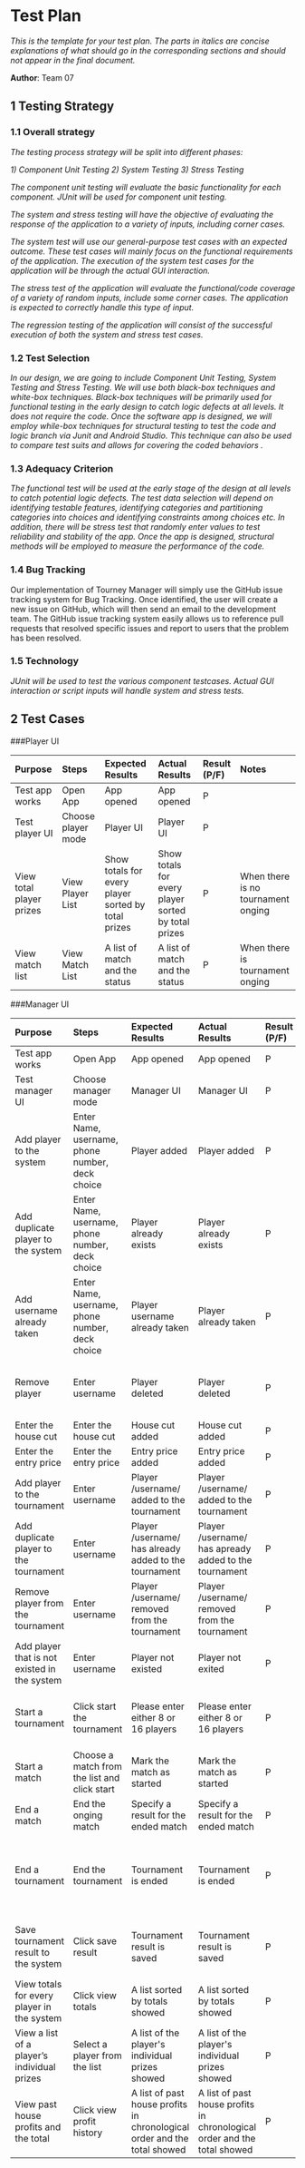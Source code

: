 # Test Plan

*This is the template for your test plan. The parts in italics are concise explanations of what should go in the corresponding sections and should not appear in the final document.*

**Author**: Team 07

## 1 Testing Strategy

### 1.1 Overall strategy


*The testing process strategy will be split into different phases:*

*1) Component Unit Testing*
*2) System Testing*
*3) Stress Testing*

*The component unit testing will evaluate the basic functionality for each component. JUnit will be used for component unit testing.*

*The system and stress testing will have the objective of evaluating the response of the application to a variety of inputs, including corner cases.*

*The system test will use our general-purpose test cases with an expected outcome. These test cases will mainly focus on the functional requirements of the application. The execution of the system test cases for the application will be through the actual GUI interaction.*

*The stress test of the application will evaluate the functional/code coverage of a variety of random inputs, include some corner cases. The application is expected to correctly handle this type of input.*

*The regression testing of the application will consist of the successful execution of both the system and stress test cases.*

### 1.2 Test Selection

*In our design, we are going to include Component Unit Testing, System Testing and Stress Testing. We will use both black-box techniques and white-box techniques. Black-box techniques will be primarily used for functional testing in the early design to catch logic defects at all levels. It does not require the code. Once the software app is designed, we will employ while-box techniques for structural testing to test the code and logic branch via Junit and Android Studio. This technique can also be used to compare test suits and allows for covering the coded behaviors .*

### 1.3 Adequacy Criterion

*The functional test will be used at the early stage of the design at all levels to catch potential logic defects. The test data selection will depend on identifying testable features, identifying categories and partitioning categories into choices and identifying constraints among choices etc. In addition, there will be stress test that randomly enter values to test reliability and stability of the app. Once the app is designed, structural methods will be employed to measure the performance of the code.*

### 1.4 Bug Tracking

Our implementation of Tourney Manager will simply use the GitHub issue tracking system for
Bug Tracking. Once identified, the user will create a new issue on GitHub, which will then
send an email to the development team. The GitHub issue tracking system easily allows us
to reference pull requests that resolved specific issues and report to users that the
problem has been resolved.

### 1.5 Technology

*JUnit will be used to test the various component testcases. Actual GUI interaction or script inputs will handle system and stress tests.*

## 2 Test Cases

###Player UI

| Purpose		| Steps     | Expected Results | Actual Results | Result (P/F)| Notes |
| :----------| :------- | :----------------| :--------------| :-----------| :------|
| Test app works	| Open App 	| App opened | App opened | P | |
| Test player UI	| Choose player mode	| Player UI | Player UI  | P  | |
| View total player prizes | View Player List | Show totals for every player sorted by total prizes | Show totals for every player sorted by total prizes | P | When there is no tournament onging | 
| View match list | View Match List | A list of match and the status | A list of match and the status | P | When there is tournament onging | 

###Manager UI

| Purpose		| Steps    | Expected Results | Actual Results | Result (P/F)| Notes |
| :----------| :------- | :----------------| :--------------| :-----------| :------| 
| Test app works	| Open App 	| App opened | App opened | P | |
| Test manager UI	| Choose manager mode	| Manager UI | Manager UI   | P  | |
| Add player to the system	| Enter Name, username, phone number, deck choice | Player added | Player added  | P | |
| Add duplicate player to the system | Enter Name, username, phone number, deck choice | Player already exists | Player already exists  | P | Player info has already entered |
| Add username already taken	| Enter Name, username, phone number, deck choice | Player username already taken | Player already taken  | P | Player username is taken |
| Remove player	| Enter username | Player deleted | Player deleted  | P | Use the username to delete since it is unique |
| Enter the house cut| Enter the house cut 	| House cut added | House cut added | P | |
| Enter the entry price| Enter the entry price | Entry price added | Entry price added | P | |
| Add player to the tournament| Enter username | Player /username/ added to the tournament | Player /username/ added to the tournament| P | |
| Add duplicate player to the tournament| Enter username | Player /username/ has already added to the tournament | Player /username/ has apready added to the tournament| P | Add player that is adlready added|
| Remove player from the tournament| Enter username | Player /username/ removed from the tournament| Player /username/ removed from the tournament| P | Remove players added by mistake |
| Add player that is not existed in the system | Enter username | Player not existed | Player not exited | P | Add player that is not in the system|
| Start a tournament | Click start the tournament | Please enter either 8 or 16 players | Please enter either 8 or 16 players | P | When the players number is neither 8 or 16 |
| Start a match | Choose a match from the list and click start | Mark the match as started | Mark the match as started | P | When a tournament is onging |
| End a match | End the onging match | Specify a result for the ended match | Specify a result for the ended match | P | When a tournament is onging |
| End a tournament | End the tournament | Tournament is ended | Tournament is ended | P | If ended earily, show the tournament is ended ahead of time |
| Save tournament result to the system | Click save result | Tournament result is saved | Tournament result is saved | P | Save the house profit and the 1/ 2/ 3 prize |
| View totals for every player in the system | Click view totals | A list sorted by totals showed | A list sorted by totals showed | P | When there is no tournament onging |  
| View a list of a player’s individual prizes | Select a player from the list | A list of the player's individual prizes showed | A list of the player's individual prizes showed | P | When there is no tournament onging |  
| View past house profits and the total |  Click view profit history | A list of past house profits in chronological order and the total showed | A list of past house profits in chronological order and the total showed| P | When there is no tournament onging |   
